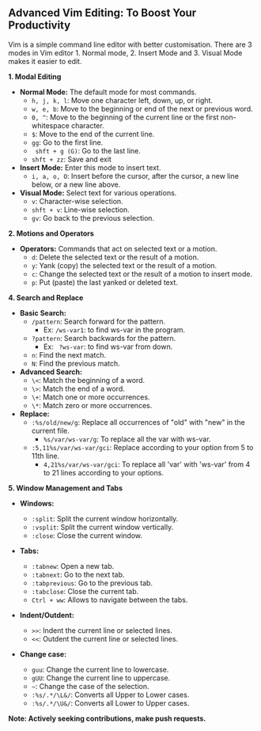 ## Advanced Vim Editing: To Boost Your Productivity
Vim is a simple command line editor with better customisation. There are 3 modes in Vim editor 1. Normal mode, 2. Insert Mode and 3. Visual Mode makes it easier to edit.


**1. Modal Editing**

- **Normal Mode:** The default mode for most commands.
    - ` h, j, k, l `: Move one character left, down, up, or right.
    - ` w, e, b `: Move to the beginning or end of the next or previous word.
    - ` 0, ^ `: Move to the beginning of the current line or the first non-whitespace character.
    - ` $ `: Move to the end of the current line.
    - ` gg `: Go to the first line.
    - ` shft + g (G)`: Go to the last line.
    - ` shft + zz `: Save and exit
- **Insert Mode:** Enter this mode to insert text.
    - `i, a, o, O`: Insert before the cursor, after the cursor, a new line below, or a new line above.
- **Visual Mode:** Select text for various operations.
    - `v`: Character-wise selection.
    - `shft + v`: Line-wise selection.
    - `gv`: Go back to the previous selection.

**2. Motions and Operators**

- **Operators:** Commands that act on selected text or a motion.
    - `d`: Delete the selected text or the result of a motion.
    - `y`: Yank (copy) the selected text or the result of a motion.
    - `c`: Change the selected text or the result of a motion to insert mode.
    - `p`: Put (paste) the last yanked or deleted text.

**4. Search and Replace**

- **Basic Search:**
    - `/pattern`: Search forward for the pattern.
        - Ex: `/ws-var1`: to find ws-var in the program.     
    - `?pattern`: Search backwards for the pattern.
        - Ex: ` ?ws-var`: to find ws-var from down.
    - `n`: Find the next match.
    - `N`: Find the previous match.
- **Advanced Search:**
    - `\<`: Match the beginning of a word.
    - `\>`: Match the end of a word.
    - `\+`: Match one or more occurrences.
    - `\*`: Match zero or more occurrences.
- **Replace:**
    - `:%s/old/new/g`: Replace all occurrences of "old" with "new" in the current file.
       - `%s/var/ws-var/g`: To replace all the var with ws-var.
    - `:5,11%s/var/ws-var/gci`: Replace according to your option from 5 to 11th line.
       - `4,21%s/var/ws-var/gci`: To replace all 'var' with 'ws-var' from 4 to 21 lines according to your options.

**5. Window Management and Tabs**

- **Windows:**
    - `:split`: Split the current window horizontally.
    - `:vsplit`: Split the current window vertically.
    - `:close`: Close the current window.
- **Tabs:**
    - `:tabnew`: Open a new tab.
    - `:tabnext`: Go to the next tab.
    - `:tabprevious`: Go to the previous tab.
    - `:tabclose`: Close the current tab.
    - `Ctrl + ww`: Allows to navigate between the tabs.

- **Indent/Outdent:**

    - `>>`: Indent the current line or selected lines.
    - `<<`: Outdent the current line or selected lines.
- **Change case:**
    - `guu`: Change the current line to lowercase.
    - `gUU`: Change the current line to uppercase.
    - `~`: Change the case of the selection.
    - `:%s/.*/\L&/`: Converts all Upper to Lower cases.
    - `:%s/.*/\U&/`: Converts all Lower to Upper cases.

**Note: Actively seeking contributions, make push requests.**
